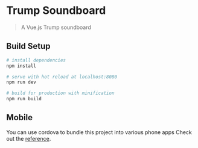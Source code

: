 # Trump Soundboard

> A Vue.js Trump soundboard

## Build Setup

``` bash
# install dependencies
npm install

# serve with hot reload at localhost:8080
npm run dev

# build for production with minification
npm run build
```


## Mobile

You can use cordova to bundle this project into various phone apps
Check out the [reference](https://cordova.apache.org/docs/en/latest/reference/cordova-cli/).
